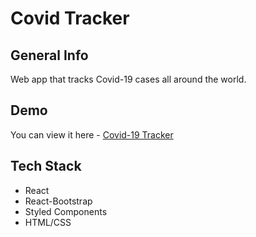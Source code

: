 # Covid Tracker

## General Info

Web app that tracks Covid-19 cases all around the world.

## Demo

You can view it here - [Covid-19 Tracker](https://cadellsingh-covid-19-tracker.netlify.app)

## Tech Stack

- React
- React-Bootstrap
- Styled Components
- HTML/CSS
